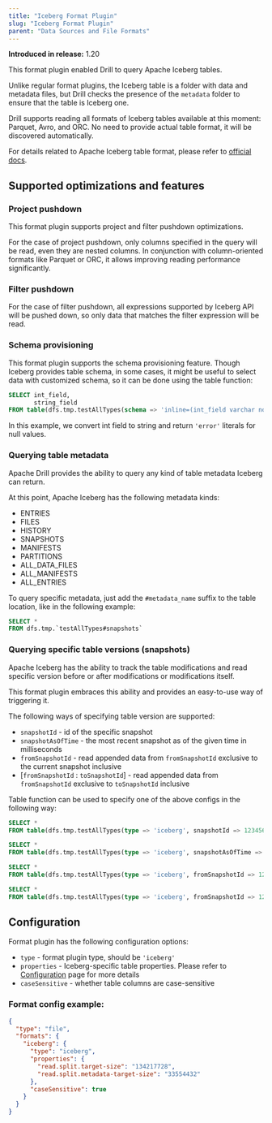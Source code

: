 ```yaml
---
title: "Iceberg Format Plugin"
slug: "Iceberg Format Plugin"
parent: "Data Sources and File Formats"
---
```


**Introduced in release:** 1.20

This format plugin enabled Drill to query Apache Iceberg tables.

Unlike regular format plugins, the Iceberg table is a folder with data and metadata files, but Drill checks the presence
of the `metadata` folder to ensure that the table is Iceberg one.

Drill supports reading all formats of Iceberg tables available at this moment: Parquet, Avro, and ORC.
No need to provide actual table format, it will be discovered automatically.

For details related to Apache Iceberg table format, please refer to [official docs](https://iceberg.apache.org/#).

## Supported optimizations and features

### Project pushdown

This format plugin supports project and filter pushdown optimizations.

For the case of project pushdown, only columns specified in the query will be read, even they are nested columns. In
conjunction with column-oriented formats like Parquet or ORC, it allows improving reading performance significantly.

### Filter pushdown

For the case of filter pushdown, all expressions supported by Iceberg API will be pushed down, so only data that matches
the filter expression will be read.

### Schema provisioning

This format plugin supports the schema provisioning feature. Though Iceberg provides table schema, in some cases, it
might be useful to select data with customized schema, so it can be done using the table function:

```sql
SELECT int_field,
       string_field
FROM table(dfs.tmp.testAllTypes(schema => 'inline=(int_field varchar not null default `error`)'))
```

In this example, we convert int field to string and return `'error'` literals for null values.

### Querying table metadata

Apache Drill provides the ability to query any kind of table metadata Iceberg can return.

At this point, Apache Iceberg has the following metadata kinds:

* ENTRIES
* FILES
* HISTORY
* SNAPSHOTS
* MANIFESTS
* PARTITIONS
* ALL_DATA_FILES
* ALL_MANIFESTS
* ALL_ENTRIES

To query specific metadata, just add the `#metadata_name` suffix to the table location, like in the following example:

```sql
SELECT *
FROM dfs.tmp.`testAllTypes#snapshots`
```

### Querying specific table versions (snapshots)

Apache Iceberg has the ability to track the table modifications and read specific version before or after modifications
or modifications itself.

This format plugin embraces this ability and provides an easy-to-use way of triggering it.

The following ways of specifying table version are supported:

- `snapshotId` - id of the specific snapshot
- `snapshotAsOfTime` - the most recent snapshot as of the given time in milliseconds
- `fromSnapshotId` - read appended data from `fromSnapshotId` exclusive to the current snapshot inclusive
- \[`fromSnapshotId` : `toSnapshotId`\] - read appended data from `fromSnapshotId` exclusive to `toSnapshotId` inclusive

Table function can be used to specify one of the above configs in the following way:

```sql
SELECT *
FROM table(dfs.tmp.testAllTypes(type => 'iceberg', snapshotId => 123456789));

SELECT *
FROM table(dfs.tmp.testAllTypes(type => 'iceberg', snapshotAsOfTime => 1636231332000));

SELECT *
FROM table(dfs.tmp.testAllTypes(type => 'iceberg', fromSnapshotId => 123456789));

SELECT *
FROM table(dfs.tmp.testAllTypes(type => 'iceberg', fromSnapshotId => 123456789, toSnapshotId => 987654321));
```

## Configuration

Format plugin has the following configuration options:

- `type` - format plugin type, should be `'iceberg'`
- `properties` - Iceberg-specific table properties. Please refer to [Configuration](https://iceberg.apache.org/#configuration/) page for more details
- `caseSensitive` - whether table columns are case-sensitive

### Format config example:

```json
{
  "type": "file",
  "formats": {
    "iceberg": {
      "type": "iceberg",
      "properties": {
        "read.split.target-size": "134217728",
        "read.split.metadata-target-size": "33554432"
      },
      "caseSensitive": true
    }
  }
}
```